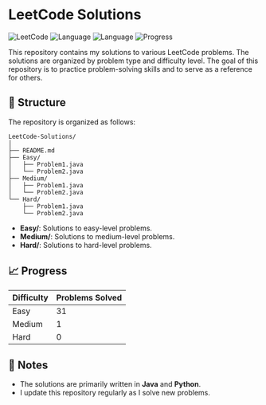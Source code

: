 
# LeetCode Solutions

![LeetCode](https://img.shields.io/badge/LeetCode-Solutions-orange) ![Language](https://img.shields.io/badge/Language-Java-blue) 
![Language](https://img.shields.io/badge/Language-Python-green)
![Progress](https://img.shields.io/badge/Progress-1%25-brightgreen)

This repository contains my solutions to various LeetCode problems. The solutions are organized by problem type and difficulty level. The goal of this repository is to practice problem-solving skills and to serve as a reference for others.

## 📂 Structure

The repository is organized as follows:

```
LeetCode-Solutions/
│
├── README.md
├── Easy/
│   ├── Problem1.java
│   └── Problem2.java
├── Medium/
│   ├── Problem1.java
│   └── Problem2.java
└── Hard/
    ├── Problem1.java
    └── Problem2.java
```

- **Easy/**: Solutions to easy-level problems.
- **Medium/**: Solutions to medium-level problems.
- **Hard/**: Solutions to hard-level problems.

## 📈 Progress

| Difficulty | Problems Solved |
|------------|----------------|
| Easy       | 31              |
| Medium     | 1              |
| Hard       | 0              |

## 📝 Notes

- The solutions are primarily written in **Java** and **Python**.
- I update this repository regularly as I solve new problems.
